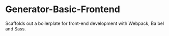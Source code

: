 # Generator-Basic-Frontend
Scaffolds out a boilerplate for front-end development with Webpack, Ba
bel and Sass.
